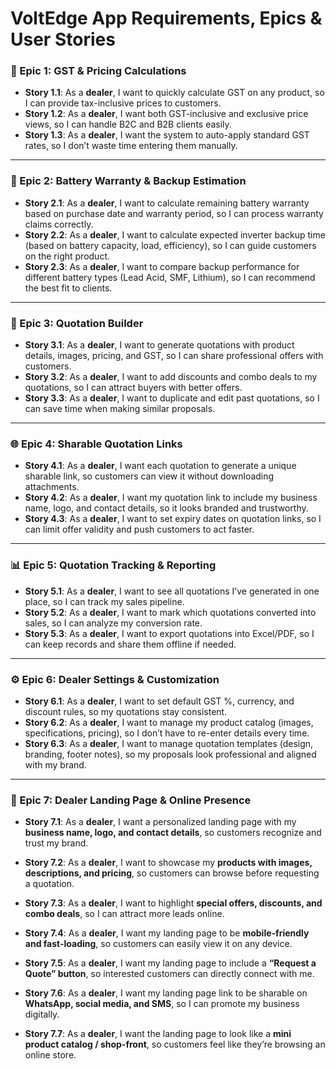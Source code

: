 # **VoltEdge** App Requirements, Epics & User Stories

### 🔢 Epic 1: GST & Pricing Calculations

- **Story 1.1**: As a **dealer**, I want to quickly calculate GST on any product, so I can provide tax-inclusive prices to customers.
- **Story 1.2**: As a **dealer**, I want both GST-inclusive and exclusive price views, so I can handle B2C and B2B clients easily.
- **Story 1.3**: As a **dealer**, I want the system to auto-apply standard GST rates, so I don’t waste time entering them manually.

---

### 🔋 Epic 2: Battery Warranty & Backup Estimation

- **Story 2.1**: As a **dealer**, I want to calculate remaining battery warranty based on purchase date and warranty period, so I can process warranty claims correctly.
- **Story 2.2**: As a **dealer**, I want to calculate expected inverter backup time (based on battery capacity, load, efficiency), so I can guide customers on the right product.
- **Story 2.3**: As a **dealer**, I want to compare backup performance for different battery types (Lead Acid, SMF, Lithium), so I can recommend the best fit to clients.

---

### 🧾 Epic 3: Quotation Builder

- **Story 3.1**: As a **dealer**, I want to generate quotations with product details, images, pricing, and GST, so I can share professional offers with customers.
- **Story 3.2**: As a **dealer**, I want to add discounts and combo deals to my quotations, so I can attract buyers with better offers.
- **Story 3.3**: As a **dealer**, I want to duplicate and edit past quotations, so I can save time when making similar proposals.

---

### 🌐 Epic 4: Sharable Quotation Links

- **Story 4.1**: As a **dealer**, I want each quotation to generate a unique sharable link, so customers can view it without downloading attachments.
- **Story 4.2**: As a **dealer**, I want my quotation link to include my business name, logo, and contact details, so it looks branded and trustworthy.
- **Story 4.3**: As a **dealer**, I want to set expiry dates on quotation links, so I can limit offer validity and push customers to act faster.

---

### 📊 Epic 5: Quotation Tracking & Reporting

- **Story 5.1**: As a **dealer**, I want to see all quotations I’ve generated in one place, so I can track my sales pipeline.
- **Story 5.2**: As a **dealer**, I want to mark which quotations converted into sales, so I can analyze my conversion rate.
- **Story 5.3**: As a **dealer**, I want to export quotations into Excel/PDF, so I can keep records and share them offline if needed.

---

### ⚙️ Epic 6: Dealer Settings & Customization

- **Story 6.1**: As a **dealer**, I want to set default GST %, currency, and discount rules, so my quotations stay consistent.
- **Story 6.2**: As a **dealer**, I want to manage my product catalog (images, specifications, pricing), so I don’t have to re-enter details every time.
- **Story 6.3**: As a **dealer**, I want to manage quotation templates (design, branding, footer notes), so my proposals look professional and aligned with my brand.

---

### 🎨 Epic 7: Dealer Landing Page & Online Presence

- **Story 7.1**: As a **dealer**, I want a personalized landing page with my **business name, logo, and contact details**, so customers recognize and trust my brand.

- **Story 7.2**: As a **dealer**, I want to showcase my **products with images, descriptions, and pricing**, so customers can browse before requesting a quotation.

- **Story 7.3**: As a **dealer**, I want to highlight **special offers, discounts, and combo deals**, so I can attract more leads online.

- **Story 7.4**: As a **dealer**, I want my landing page to be **mobile-friendly and fast-loading**, so customers can easily view it on any device.

- **Story 7.5**: As a **dealer**, I want my landing page to include a **“Request a Quote” button**, so interested customers can directly connect with me.

- **Story 7.6**: As a **dealer**, I want my landing page link to be sharable on **WhatsApp, social media, and SMS**, so I can promote my business digitally.

- **Story 7.7**: As a **dealer**, I want the landing page to look like a **mini product catalog / shop-front**, so customers feel like they’re browsing an online store.
